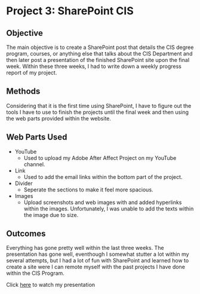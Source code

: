 # Project 3: SharePoint CIS

## Objective
The main objective is to create a SharePoint post that details the CIS degree program, courses, or anything else that talks about the CIS Department and then later post a presentation of the finished SharePoint site upon the final week. Within these three weeks, I had to write down a weekly progress report of my project.

## Methods
Considering that it is the first time using SharePoint, I have to figure out the tools I have to use to finish the projects until the final week and then using the web parts provided within the website.

## Web Parts Used
- YouTube
    - Used to upload my Adobe After Affect Project on my YouTube channel.
- Link
    - Used to add the email links within the bottom part of the project.
- Divider
    - Seperate the sections to make it feel more spacious.
- Images
    - Upload screenshots and web images with and added hyperlinks within the images. Unfortunately, I was unable to add the texts within the image due to size.

## Outcomes
Everything has gone pretty well within the last three weeks. The presentation has gone well, eventhough I somewhat stutter a lot within my several attempts, but I had a lot of fun with SharePoint and learned how to create a site were I can remote myself with the past projects I have done within the CIS Program.

Click [here](https://youtu.be/FKY4T0H0-K4) to watch my presentation

